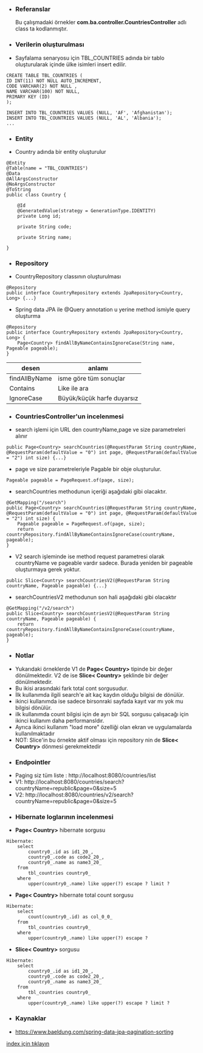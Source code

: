 * ### Referanslar
    Bu çalışmadaki örnekler **com.ba.controller.CountriesController** adlı class ta kodlanmıştır.
    
* ### Verilerin oluşturulması
- Sayfalama senaryosu için TBL_COUNTRIES adında bir tablo oluşturularak içinde ülke isimleri insert edilir.
```
CREATE TABLE TBL_COUNTRIES (
ID INT(11) NOT NULL AUTO_INCREMENT,
CODE VARCHAR(2) NOT NULL ,
NAME VARCHAR(100) NOT NULL,
PRIMARY KEY (ID)
);

INSERT INTO TBL_COUNTRIES VALUES (NULL, 'AF', 'Afghanistan');
INSERT INTO TBL_COUNTRIES VALUES (NULL, 'AL', 'Albania');
...
```

* ### Entity
- Country adında bir entity oluşturulur
```
@Entity
@Table(name = "TBL_COUNTRIES")
@Data
@AllArgsConstructor
@NoArgsConstructor
@ToString
public class Country {

    @Id
    @GeneratedValue(strategy = GenerationType.IDENTITY)
    private Long id;

    private String code;

    private String name;

}
```

* ### Repository
- CountryRepository classının oluşturulması
```
@Repository
public interface CountryRepository extends JpaRepository<Country, Long> {...}
```

- Spring data JPA ile @Query annotation u yerine method ismiyle query oluşturma
```
@Repository
public interface CountryRepository extends JpaRepository<Country, Long> {
    Page<Country> findAllByNameContainsIgnoreCase(String name, Pageable pageable);
}
```

desen | anlamı | 
--- |--- |
findAllByName | isme göre tüm sonuçlar |
Contains | Like ile ara |    
IgnoreCase | Büyük/küçük harfe duyarsız|

* ### CountriesController'un incelenmesi
- search işlemi için URL den  countryName,page ve size parametreleri alınır
```
public Page<Country> searchCountries(@RequestParam String countryName, @RequestParam(defaultValue = "0") int page, @RequestParam(defaultValue = "2") int size) {...}
```
- page ve size parametreleriyle Pagable bir obje oluşturulur.
```
Pageable pageable = PageRequest.of(page, size);
```

- searchCountries methodunun içeriği aşağıdaki gibi olacaktır.
```
@GetMapping("/search")
public Page<Country> searchCountries(@RequestParam String countryName, @RequestParam(defaultValue = "0") int page, @RequestParam(defaultValue = "2") int size) {
    Pageable pageable = PageRequest.of(page, size);
    return countryRepository.findAllByNameContainsIgnoreCase(countryName, pageable);
}
```

- V2 search işleminde ise method request parametresi olarak countryName ve pageable vardır sadece. Burada yeniden bir pageable oluşturmaya gerek yoktur.
```
public Slice<Country> searchCountriesV2(@RequestParam String countryName, Pageable pageable) {...}
```

- searchCountriesV2 methodunun son hali aşağıdaki gibi olacaktır
```
@GetMapping("/v2/search")
public Slice<Country> searchCountriesV2(@RequestParam String countryName, Pageable pageable) {
    return countryRepository.findAllByNameContainsIgnoreCase(countryName, pageable);
}
```

* ### Notlar
- Yukarıdaki örneklerde V1 de **Page< Country>** tipinde bir değer dönülmektedir. V2 de ise **Slice< Country>** şeklinde bir değer dönülmektedir.
- Bu ikisi arasındaki fark total cont sorgusudur. 
- İlk kullanımda ilgili search'e ait kaç kaydın olduğu bilgisi de dönülür.
- ikinci kullanımda ise sadece birsonraki sayfada kayıt var mı yok mu bilgisi dönülür. 
- ilk kullanımda  count bilgisi için de ayrı bir SQL sorgusu çalışacağı için ikinci kullanım daha performansldır.
- Ayrıca ikinci kullanım "load more" özelliği olan ekran ve uygulamalarda kullanılmaktadır 
- NOT: Slice'in bu örnekte aktif olması için repository nin de **Slice< Country>** dönmesi gerekmektedir  
 
* ### Endpointler
- Paging siz tüm liste : http://localhost:8080/countries/list
- V1: http://localhost:8080/countries/search?countryName=republic&page=0&size=5
- V2: http://localhost:8080/countries/v2/search?countryName=republic&page=0&size=5

* ### Hibernate loglarının incelenmesi
- **Page< Country>** hibernate sorgusu 
```
Hibernate: 
    select
        country0_.id as id1_20_,
        country0_.code as code2_20_,
        country0_.name as name3_20_ 
    from
        tbl_countries country0_ 
    where
        upper(country0_.name) like upper(?) escape ? limit ?
```

- **Page< Country>** hibernate total count sorgusu
```
Hibernate: 
    select
        count(country0_.id) as col_0_0_ 
    from
        tbl_countries country0_ 
    where
        upper(country0_.name) like upper(?) escape ?
```

- **Slice< Country>** sorgusu 
```
Hibernate: 
    select
        country0_.id as id1_20_,
        country0_.code as code2_20_,
        country0_.name as name3_20_ 
    from
        tbl_countries country0_ 
    where
        upper(country0_.name) like upper(?) escape ? limit ?
```

* ### Kaynaklar
- https://www.baeldung.com/spring-data-jpa-pagination-sorting


[index için tıklayın](../README.md)
